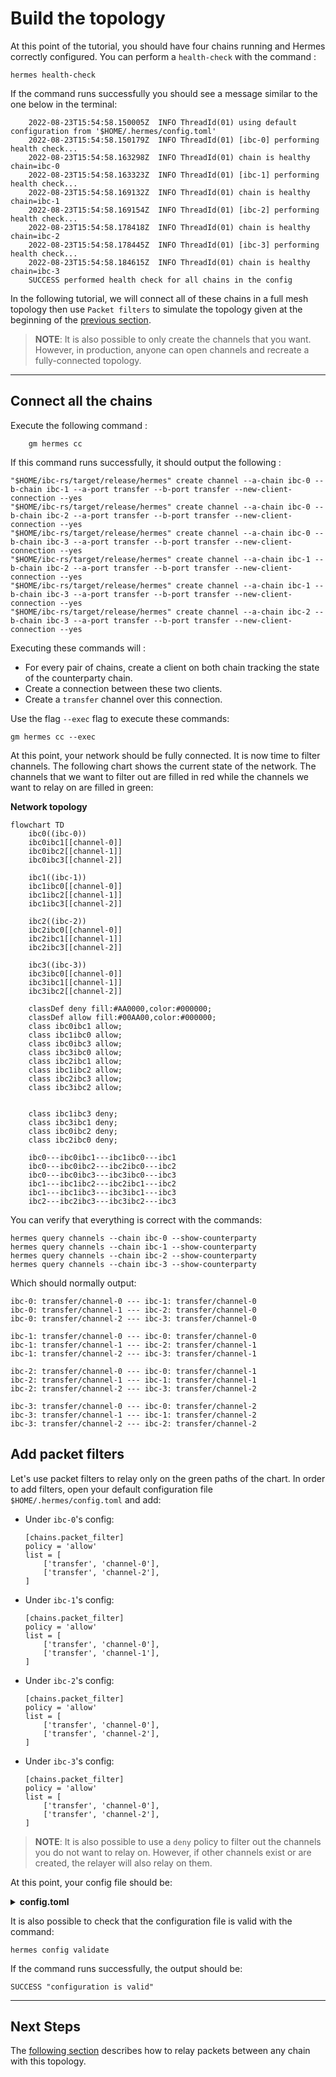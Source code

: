 # Build the topology

At this point of the tutorial, you should have four chains running and Hermes correctly configured. You can perform a `health-check` with the command :

```shell
hermes health-check
```

If the command runs successfully you should see a message similar to the one below in the terminal:
```
    2022-08-23T15:54:58.150005Z  INFO ThreadId(01) using default configuration from '$HOME/.hermes/config.toml'
    2022-08-23T15:54:58.150179Z  INFO ThreadId(01) [ibc-0] performing health check...
    2022-08-23T15:54:58.163298Z  INFO ThreadId(01) chain is healthy chain=ibc-0
    2022-08-23T15:54:58.163323Z  INFO ThreadId(01) [ibc-1] performing health check...
    2022-08-23T15:54:58.169132Z  INFO ThreadId(01) chain is healthy chain=ibc-1
    2022-08-23T15:54:58.169154Z  INFO ThreadId(01) [ibc-2] performing health check...
    2022-08-23T15:54:58.178418Z  INFO ThreadId(01) chain is healthy chain=ibc-2
    2022-08-23T15:54:58.178445Z  INFO ThreadId(01) [ibc-3] performing health check...
    2022-08-23T15:54:58.184615Z  INFO ThreadId(01) chain is healthy chain=ibc-3
    SUCCESS performed health check for all chains in the config
```

In the following tutorial, we will connect all of these chains in a full mesh topology then use `Packet filters` to simulate the topology given at the beginning of the [previous section](./start-local-chains.md).

> __NOTE__: It is also possible to only create the channels that you want. However, in production, anyone can open channels and recreate a fully-connected topology.

---

## Connect all the chains

Execute the following command :
```shell
    gm hermes cc
```

If this command runs successfully, it should output the following :

```shell
"$HOME/ibc-rs/target/release/hermes" create channel --a-chain ibc-0 --b-chain ibc-1 --a-port transfer --b-port transfer --new-client-connection --yes
"$HOME/ibc-rs/target/release/hermes" create channel --a-chain ibc-0 --b-chain ibc-2 --a-port transfer --b-port transfer --new-client-connection --yes
"$HOME/ibc-rs/target/release/hermes" create channel --a-chain ibc-0 --b-chain ibc-3 --a-port transfer --b-port transfer --new-client-connection --yes
"$HOME/ibc-rs/target/release/hermes" create channel --a-chain ibc-1 --b-chain ibc-2 --a-port transfer --b-port transfer --new-client-connection --yes
"$HOME/ibc-rs/target/release/hermes" create channel --a-chain ibc-1 --b-chain ibc-3 --a-port transfer --b-port transfer --new-client-connection --yes
"$HOME/ibc-rs/target/release/hermes" create channel --a-chain ibc-2 --b-chain ibc-3 --a-port transfer --b-port transfer --new-client-connection --yes
```

Executing these commands will :
* For every pair of chains, create a client on both chain tracking the state of the counterparty chain.
* Create a connection between these two clients.
* Create a `transfer` channel over this connection.

Use the flag `--exec` flag to execute these commands:

```shell
gm hermes cc --exec
```

At this point, your network should be fully connected. It is now time to filter channels. The following chart shows the current state of the network. The channels that we want to filter out are filled in red while the channels we want to relay on are filled in green:

__Network topology__
```mermaid
flowchart TD 
    ibc0((ibc-0))
    ibc0ibc1[[channel-0]]
    ibc0ibc2[[channel-1]]
    ibc0ibc3[[channel-2]]

    ibc1((ibc-1))
    ibc1ibc0[[channel-0]]
    ibc1ibc2[[channel-1]]
    ibc1ibc3[[channel-2]]

    ibc2((ibc-2))
    ibc2ibc0[[channel-0]]
    ibc2ibc1[[channel-1]]
    ibc2ibc3[[channel-2]]

    ibc3((ibc-3))
    ibc3ibc0[[channel-0]]
    ibc3ibc1[[channel-1]]
    ibc3ibc2[[channel-2]]

    classDef deny fill:#AA0000,color:#000000;
    classDef allow fill:#00AA00,color:#000000;
    class ibc0ibc1 allow;
    class ibc1ibc0 allow;
    class ibc0ibc3 allow;
    class ibc3ibc0 allow;
    class ibc2ibc1 allow;
    class ibc1ibc2 allow;
    class ibc2ibc3 allow;
    class ibc3ibc2 allow;


    class ibc1ibc3 deny;
    class ibc3ibc1 deny;
    class ibc0ibc2 deny;
    class ibc2ibc0 deny;

    ibc0---ibc0ibc1---ibc1ibc0---ibc1
    ibc0---ibc0ibc2---ibc2ibc0---ibc2
    ibc0---ibc0ibc3---ibc3ibc0---ibc3
    ibc1---ibc1ibc2---ibc2ibc1---ibc2
    ibc1---ibc1ibc3---ibc3ibc1---ibc3
    ibc2---ibc2ibc3---ibc3ibc2---ibc3
```

You can verify that everything is correct with the commands:

```shell
hermes query channels --chain ibc-0 --show-counterparty 
hermes query channels --chain ibc-1 --show-counterparty
hermes query channels --chain ibc-2 --show-counterparty
hermes query channels --chain ibc-3 --show-counterparty
```

Which should normally output: 

```
ibc-0: transfer/channel-0 --- ibc-1: transfer/channel-0
ibc-0: transfer/channel-1 --- ibc-2: transfer/channel-0
ibc-0: transfer/channel-2 --- ibc-3: transfer/channel-0

ibc-1: transfer/channel-0 --- ibc-0: transfer/channel-0
ibc-1: transfer/channel-1 --- ibc-2: transfer/channel-1
ibc-1: transfer/channel-2 --- ibc-3: transfer/channel-1

ibc-2: transfer/channel-0 --- ibc-0: transfer/channel-1
ibc-2: transfer/channel-1 --- ibc-1: transfer/channel-1
ibc-2: transfer/channel-2 --- ibc-3: transfer/channel-2

ibc-3: transfer/channel-0 --- ibc-0: transfer/channel-2
ibc-3: transfer/channel-1 --- ibc-1: transfer/channel-2
ibc-3: transfer/channel-2 --- ibc-2: transfer/channel-2
```

## Add packet filters

Let's use packet filters to relay only on the green paths of the chart. In order to add filters, open your default configuration file `$HOME/.hermes/config.toml` and add:
- Under `ibc-0`'s config: 
    ```
    [chains.packet_filter]
    policy = 'allow'
    list = [
        ['transfer', 'channel-0'],
        ['transfer', 'channel-2'],
    ]
    ```
- Under `ibc-1`'s config:
    ```
    [chains.packet_filter]
    policy = 'allow'
    list = [
        ['transfer', 'channel-0'],
        ['transfer', 'channel-1'],
    ]
    ```
- Under `ibc-2`'s config:
    ```
    [chains.packet_filter]
    policy = 'allow'
    list = [
        ['transfer', 'channel-0'],
        ['transfer', 'channel-2'],
    ]
    ```
- Under `ibc-3`'s config:
    ```
    [chains.packet_filter]
    policy = 'allow'
    list = [
        ['transfer', 'channel-0'],
        ['transfer', 'channel-2'],
    ]
    ```

> __NOTE__: It is also possible to use a `deny` policy to filter out the channels you do not want to relay on. However, if other channels exist or are created, the relayer will also relay on them.

At this point, your config file should be:
<details><summary style="font-weight:bold">config.toml</summary>

```
[global]
log_level = 'info'

[mode]

[mode.clients]
enabled = true
refresh = true
misbehaviour = true

[mode.connections]
enabled = true

[mode.channels]
enabled = true

[mode.packets]
enabled = true
clear_interval = 100
clear_on_start = true
tx_confirmation = true

[telemetry]
enabled = true
host = '127.0.0.1'
port = 3001

[[chains]]
id = 'ibc-0'
rpc_addr = 'http://localhost:27050'
grpc_addr = 'http://localhost:27052'
websocket_addr = 'ws://localhost:27050/websocket'
rpc_timeout = '15s'
account_prefix = 'cosmos'
key_name = 'wallet'
store_prefix = 'ibc'
gas_price = { price = 0.01, denom = 'stake' }
max_gas = 10000000
clock_drift = '5s'
trusting_period = '14days'
trust_threshold = { numerator = '1', denominator = '3' }

[chains.packet_filter]
policy = 'allow'
list = [
    ['transfer', 'channel-0'],
    ['transfer', 'channel-2'],
]

[[chains]]
id = 'ibc-1'
rpc_addr = 'http://localhost:27060'
grpc_addr = 'http://localhost:27062'
websocket_addr = 'ws://localhost:27060/websocket'
rpc_timeout = '15s'
account_prefix = 'cosmos'
key_name = 'wallet'
store_prefix = 'ibc'
gas_price = { price = 0.01, denom = 'stake' }
max_gas = 10000000
clock_drift = '5s'
trusting_period = '14days'
trust_threshold = { numerator = '1', denominator = '3' }


[chains.packet_filter]
policy = 'allow'
list = [
    ['transfer', 'channel-0'],
    ['transfer', 'channel-1'],
]

[[chains]]
id = 'ibc-2'
rpc_addr = 'http://localhost:27070'
grpc_addr = 'http://localhost:27072'
websocket_addr = 'ws://localhost:27070/websocket'
rpc_timeout = '15s'
account_prefix = 'cosmos'
key_name = 'wallet'
store_prefix = 'ibc'
gas_price = { price = 0.01, denom = 'stake' }
max_gas = 10000000
clock_drift = '5s'
trusting_period = '14days'
trust_threshold = { numerator = '1', denominator = '3' }

[chains.packet_filter]
policy = 'allow'
list = [
    ['transfer', 'channel-1'],
    ['transfer', 'channel-2'],
]

[[chains]]
id = 'ibc-3'
rpc_addr = 'http://localhost:27080'
grpc_addr = 'http://localhost:27082'
websocket_addr = 'ws://localhost:27080/websocket'
rpc_timeout = '15s'
account_prefix = 'cosmos'
key_name = 'wallet'
store_prefix = 'ibc'
gas_price = { price = 0.01, denom = 'stake' }
max_gas = 10000000
clock_drift = '5s'
trusting_period = '14days'
trust_threshold = { numerator = '1', denominator = '3' }

[chains.packet_filter]
policy = 'allow'
list = [
    ['transfer', 'channel-0'],
    ['transfer', 'channel-2'],
]
```

</details>

It is also possible to check that the configuration file is valid with the command:

```shell
hermes config validate
```

If the command runs successfully, the output should be:

```
SUCCESS "configuration is valid"
```

---

## Next Steps

The [following section](./start-relaying.md) describes how to relay packets between any chain with this topology.